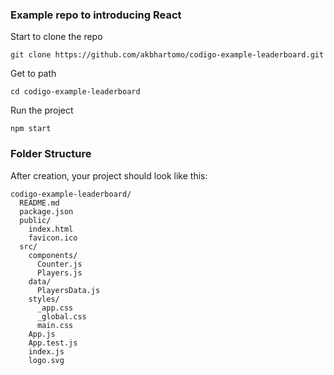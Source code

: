 ### Example repo to introducing React

Start to clone the repo
```
git clone https://github.com/akbhartomo/codigo-example-leaderboard.git
```

Get to path
```
cd codigo-example-leaderboard
```

Run the project
```
npm start
```

### Folder Structure

After creation, your project should look like this:

```
codigo-example-leaderboard/
  README.md
  package.json
  public/
    index.html
    favicon.ico
  src/
    components/
      Counter.js
      Players.js
    data/
      PlayersData.js
    styles/
      _app.css
      _global.css
      main.css
    App.js
    App.test.js
    index.js
    logo.svg
```